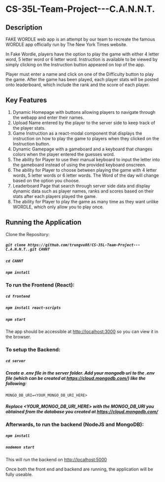 # CS-35L-Team-Project---C.A.N.N.T.

## Description

FAKE WORDLE web app is an attempt by our team to recreate the famous WORDLE app officially run by The New York Times website. 

In Fake Wordle, players have the option to play the game with either 4 letter word, 5 letter word or 6 letter word. Instruction is available to be viewed by simply clicking on the Instruction button appeared on top of the app.

Player must enter a name and click on one of the Difficulty button to play the game. After the game has been played, each player stats will be posted onto leaderboard, which include the rank and the score of each player. 

## Key Features

  1. Dynamic Homepage with buttons allowing players to navigate through the webapp and enter their names. 
  2. Upload Name entered by the player to the server side to keep track of the player stats.  
  3. Game Instruction as a react-modal component that displays the instruction on how to play the game to players when they clicked on the Instruction button.
  4. Dynamic Gamepage with a gameboard and a keyboard that changes colors when the player entered the guesses word. 
  5. The ability for Player to use their manual keyboard to input the letter into the gameboard instead of using the provided keyboard onscreen.
  6. The ability for Player to choose between playing the game with 4 letter words, 5 letter words or 6 letter words. The Word of the day will change based on the option you choose. 
  7. Leaderboard Page that search through server side data and display dynamic data such as player names, ranks and scores based on their stats after each players played the game.  
  8. The ability for Player to play the game as many time as they want unlike WORDLE, which only allow you to play once.


## Running the Application

Clone the Repository:

##### `git clone https://github.com/trungvu08/CS-35L-Team-Project---C.A.N.N.T..git CANNT`

##### `cd CANNT`

##### `npm install`

### To run the Frontend (React):

##### `cd frontend`

##### `npm install react-scripts`

##### `npm start`

The app should be accessible at
[http://localhost:3000](http://localhost:3000) so you can view it in the browser.

### To setup the Backend:

##### `cd server`

##### Create a .env file in the server folder. Add your mongodb uri to the .env file (which can be created at https://cloud.mongodb.com/) like the following:
`MONGO_DB_URI=<YOUR_MONGO_DB_URI_HERE>`

##### Replace <YOUR_MONGO_DB_URI_HERE> with the MONGO_DB_URI you obtained from the database you created at https://cloud.mongodb.com/

### Afterwards, to run the backend (NodeJS and MongoDB):

##### `npm install`

##### `nodemon start`

This will run the backend on [http://localhost:5000](http://localhost:5000)

Once both the front end and backend are running, the application will be fully useable.
